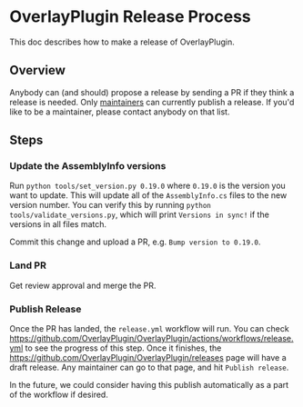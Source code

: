 # OverlayPlugin Release Process

This doc describes how to make a release of OverlayPlugin.

## Overview

Anybody can (and should) propose a release by sending a PR if they think a release is needed.
Only [maintainers](https://github.com/orgs/OverlayPlugin/teams/maintainers/members) can currently publish a release.
If you'd like to be a maintainer, please contact anybody on that list.

## Steps

### Update the AssemblyInfo versions

Run `python tools/set_version.py 0.19.0`
where `0.19.0` is the version you want to update.
This will update all of the `AssemblyInfo.cs` files to the new version number.
You can verify this by running `python tools/validate_versions.py`,
which will print `Versions in sync!` if the versions in all files match.

Commit this change and upload a PR, e.g. `Bump version to 0.19.0`.

### Land PR

Get review approval and merge the PR.

### Publish Release

Once the PR has landed, the `release.yml` workflow will run.
You can check <https://github.com/OverlayPlugin/OverlayPlugin/actions/workflows/release.yml> to see the progress of this step.
Once it finishes, the <https://github.com/OverlayPlugin/OverlayPlugin/releases> page will have a draft release.
Any maintainer can go to that page, and hit `Publish release`.

In the future, we could consider having this publish automatically as a part of the workflow if desired.
